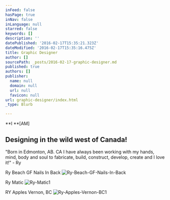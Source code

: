 ```yaml
---
inFeed: false
hasPage: true
inNav: false
inLanguage: null
starred: false
keywords: []
description: ''
datePublished: '2016-02-17T15:35:21.323Z'
dateModified: '2016-02-17T15:35:16.475Z'
title: Graphic Designer
author: []
sourcePath: _posts/2016-02-17-graphic-designer.md
published: true
authors: []
publisher:
  name: null
  domain: null
  url: null
  favicon: null
url: graphic-designer/index.html
_type: Blurb

---
```

**I **\[AM\]

## Designing in the wild west of Canada!

"Born in Edmonton, AB. CA I have
always been working with my hands, mind, body and soul to fabricate, 
build, construct, develop, create and I love it!" - Ry

Ry Beach GF Nails In Back
![Ry-Beach-GF-Nails-In-Back](https://the-grid-user-content.s3-us-west-2.amazonaws.com/68ab59a5-df8e-4f78-a1d7-ad712a8b3c70.jpg)

Ry Matic
![Ry-Matic1](https://the-grid-user-content.s3-us-west-2.amazonaws.com/4a2a9a59-cbc4-46c3-81df-66b1c523bb36.jpg)

RY Apples Vernon, BC
![Ry-Apples-Vernon-BC1](https://the-grid-user-content.s3-us-west-2.amazonaws.com/85813afb-d0a7-412d-a9da-f054ca05c355.jpg)
